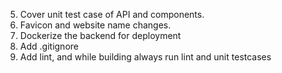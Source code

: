 5. Cover unit test case of API and components.
7. Favicon and website name changes.
11. Dockerize the backend for deployment
12. Add .gitignore
14. Add lint, and while building always run lint and unit testcases